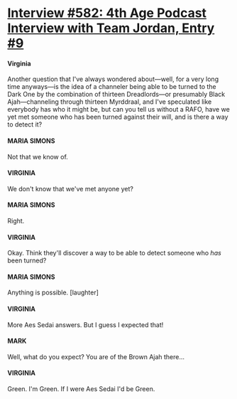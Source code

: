 # [Interview #582: 4th Age Podcast Interview with Team Jordan, Entry #9](https://www.theoryland.com/intvmain.php?i=582#9)

#### Virginia

Another question that I've always wondered about—well, for a very long time anyways—is the idea of a channeler being able to be turned to the Dark One by the combination of thirteen Dreadlords—or presumably Black Ajah—channeling through thirteen Myrddraal, and I've speculated like everybody has who it might be, but can you tell us without a RAFO, have we yet met someone who has been turned against their will, and is there a way to detect it?

#### MARIA SIMONS

Not that we know of.

#### VIRGINIA

We don't know that we've met anyone yet?

#### MARIA SIMONS

Right.

#### VIRGINIA

Okay. Think they'll discover a way to be able to detect someone who
*has*
been turned?

#### MARIA SIMONS

Anything is possible. [laughter]

#### VIRGINIA

More Aes Sedai answers. But I guess I expected that!

#### MARK

Well, what do you expect? You are of the Brown Ajah there...

#### VIRGINIA

Green. I'm Green. If I were Aes Sedai I'd be Green.

